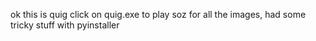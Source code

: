 ok this is quig
click on quig.exe to play
soz for all the images, had some tricky stuff with pyinstaller

